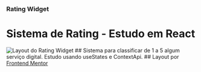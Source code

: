 ### Rating Widget
##
# Sistema de Rating - Estudo em React
<img src="https://res.cloudinary.com/dz209s6jk/image/upload/q_auto:good,w_900/Challenges/mow7ca07z3qa0ffbwc2p.jpg" alt="Layout do Rating Widget" />
##
Sistema para classificar de 1 a 5 algum serviço digital. Estudo usando useStates e ContextApi.
##
Layout por <a href="https://www.frontendmentor.io/challenges/interactive-rating-component-koxpeBUmI" title="Frontend Mentor">Frontend Mentor</a>
